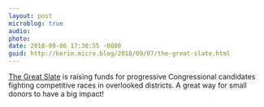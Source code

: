 ```yaml
---
layout: post
microblog: true
audio: 
photo: 
date: 2018-09-06 17:30:55 -0800
guid: http://kerim.micro.blog/2018/09/07/the-great-slate.html
---
```

[The Great Slate](https://techsolidarity.org/resources/great_slate.html) is raising funds for progressive Congressional candidates fighting competitive races in overlooked districts. A great way for small donors to have a big impact!
